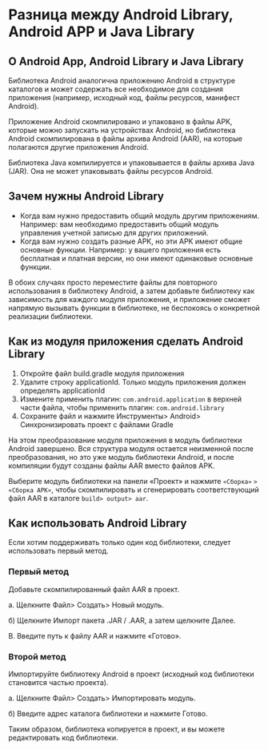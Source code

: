 # Разница между Android Library, Android APP и Java Library

## О Android App, Android Library и Java Library

Библиотека Android аналогична приложению Android в структуре каталогов и может содержать все необходимое для создания приложения (например, исходный код, файлы ресурсов, манифест Android).

Приложение Android скомпилировано и упаковано в файлы APK, которые можно запускать на устройствах Android, но библиотека Android скомпилирована в файлы архива Android (AAR), на которые полагаются другие приложения Android.

Библиотека Java компилируется и упаковывается в файлы архива Java (JAR). Она не может упаковывать файлы ресурсов Android.

## Зачем нужны Android Library

* Когда вам нужно предоставить общий модуль другим приложениям. Например: вам необходимо предоставить общий модуль управления учетной записью для других приложений.
* Когда вам нужно создать разные APK, но эти APK имеют общие основные функции. Например: у вашего приложения есть бесплатная и платная версии, но они имеют одинаковые основные функции.

В обоих случаях просто переместите файлы для повторного использования в библиотеку Android, а затем добавьте библиотеку как зависимость для каждого модуля приложения, и приложение сможет напрямую вызывать функции в библиотеке, не беспокоясь о конкретной реализации библиотеки.

## Как из модуля приложения сделать Android Library

1. Откройте файл build.gradle модуля приложения
2. Удалите строку applicationId. Только модуль приложения должен определять applicationId
3. Измените применить плагин: `com.android.application` в верхней части файла, чтобы применить плагин: `com.android.library`
4. Сохраните файл и нажмите Инструменты> Android> Синхронизировать проект с файлами Gradle

На этом преобразование модуля приложения в модуль библиотеки Android завершено. Вся структура модуля остается неизменной после преобразования, но это уже модуль библиотеки Android, и после компиляции будут созданы файлы AAR вместо файлов APK.

Выберите модуль библиотеки на панели «Проект» и нажмите `«Сборка»` `> «Сборка APK»`, чтобы скомпилировать и сгенерировать соответствующий файл AAR в каталоге `build> output> aar`.

## Как использовать Android Library

Если хотим поддерживать только один код библиотеки, следует использовать первый метод.

### Первый метод

Добавьте скомпилированный файл AAR в проект.

а. Щелкните Файл> Создать> Новый модуль.

б) Щелкните Импорт пакета .JAR / .AAR, а затем щелкните Далее.

В. Введите путь к файлу AAR и нажмите «Готово».

### Второй метод

Импортируйте библиотеку Android в проект (исходный код библиотеки становится частью проекта).

а. Щелкните Файл> Создать> Импортировать модуль.

б) Введите адрес каталога библиотеки и нажмите Готово.

Таким образом, библиотека копируется в проект, и вы можете редактировать код библиотеки.
